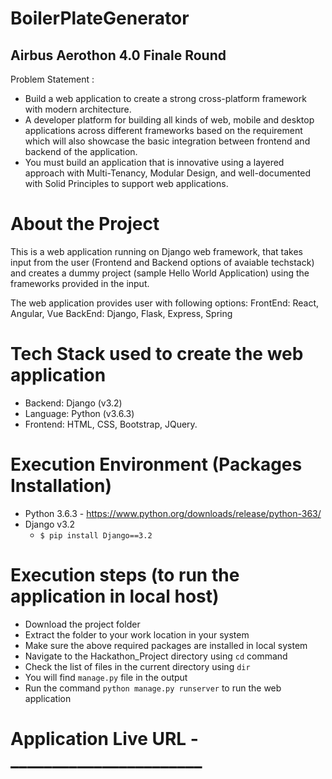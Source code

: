 # BoilerPlateGenerator

## Airbus Aerothon 4.0 Finale Round
Problem Statement :
- Build a web application to create a strong cross-platform framework with modern architecture. 
- A developer platform for building all kinds of web, mobile and desktop applications across different frameworks based on the requirement which will also showcase the basic integration between frontend and backend of the application. 
- You must build an application that is innovative using a layered approach with Multi-Tenancy, Modular Design, and well-documented with Solid Principles to support web applications.

# About the Project
This is a web application running on Django web framework, that takes input from the user (Frontend and Backend options of avaiable techstack) and creates a dummy project (sample Hello World Application) using the frameworks provided in the input.

The web application provides user with following options:
FrontEnd: React, Angular, Vue
BackEnd: Django, Flask, Express, Spring

# Tech Stack used to create the web application
- Backend: Django (v3.2)
- Language: Python (v3.6.3)
- Frontend: HTML, CSS, Bootstrap, JQuery.

# Execution Environment (Packages Installation)
- Python 3.6.3 - https://www.python.org/downloads/release/python-363/
- Django v3.2
    - ```$ pip install Django==3.2```

# Execution steps (to run the application in local host)
- Download the project folder
- Extract the folder to your work location in your system
- Make sure the above required packages are installed in local system
- Navigate to the Hackathon_Project directory using ```cd``` command
- Check the list of files in the current directory using ```dir```
- You will find ```manage.py``` file in the output
- Run the command ```python manage.py runserver``` to run the web application


# Application Live URL - _______________________
